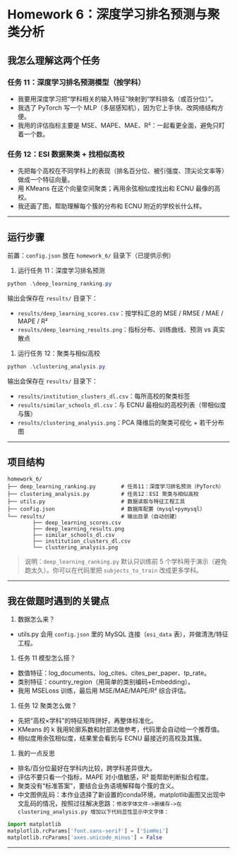 # Homework 6：深度学习排名预测与聚类分析


## 我怎么理解这两个任务

### 任务 11：深度学习排名预测模型（按学科）
- 我要用深度学习把“学科相关的输入特征”映射到“学科排名（或百分位）”。
- 我选了 PyTorch 写一个 MLP（多层感知机），因为它上手快、改网络结构方便。
- 我用的评估指标主要是 MSE、MAPE、MAE、R²：一起看更全面，避免只盯着一个数。

### 任务 12：ESI 数据聚类 + 找相似高校
- 先把每个高校在不同学科上的表现（排名百分位、被引强度、顶尖论文率等）做成一个特征向量。
- 用 KMeans 在这个向量空间聚类；再用余弦相似度找出和 ECNU 最像的高校。
- 我还画了图，帮助理解每个簇的分布和 ECNU 附近的学校长什么样。

---

## 运行步骤

前置：`config.json` 放在 `homework_6/` 目录下（已提供示例）

1) 运行任务 11：深度学习排名预测
```powershell
python .\deep_learning_ranking.py
```
输出会保存在 `results/` 目录下：
- `results/deep_learning_scores.csv`：按学科汇总的 MSE / RMSE / MAE / MAPE / R²
- `results/deep_learning_results.png`：指标分布、训练曲线、预测 vs 真实散点

1) 运行任务 12：聚类与相似高校
```powershell
python .\clustering_analysis.py
```
输出会保存在 `results/` 目录下：
- `results/institution_clusters_dl.csv`：每所高校的聚类标签
- `results/similar_schools_dl.csv`：与 ECNU 最相似的高校列表（带相似度与簇）
- `results/clustering_analysis.png`：PCA 降维后的聚类可视化 + 若干分布图

---

## 项目结构
```
homework_6/
├── deep_learning_ranking.py        # 任务11：深度学习排名预测（PyTorch）
├── clustering_analysis.py          # 任务12：ESI 聚类与相似高校
├── utils.py                        # 数据读取与特征工程工具
├── config.json                     # 数据库配置（mysql+pymysql）
└── results/                        # 输出目录（自动创建）
        ├── deep_learning_scores.csv
        ├── deep_learning_results.png
        ├── similar_schools_dl.csv
        ├── institution_clusters_dl.csv
        └── clustering_analysis.png
```

> 说明：`deep_learning_ranking.py` 默认只训练前 5 个学科用于演示（避免跑太久）。你可以在代码里把 `subjects_to_train` 改成更多学科。

---

## 我在做题时遇到的关键点

1) 数据怎么来？
- utils.py 会用 `config.json` 里的 MySQL 连接（`esi_data` 表），并做清洗/特征工程。

1) 任务 11 模型怎么搭？
- 数值特征：log_documents、log_cites、cites_per_paper、tp_rate。
- 类别特征：country_region（用简单的类别编码+Embedding）。
- 我用 MSELoss 训练，最后用 MSE/MAE/MAPE/R² 综合评估。

1) 任务 12 聚类怎么做？
- 先把“高校×学科”的特征矩阵拼好，再整体标准化。
- KMeans 的 k 我用轮廓系数和肘部法做参考，代码里会自动给一个推荐值。
- 相似度用余弦相似度，结果里会看到与 ECNU 最接近的高校及其簇。

1) 我的一点反思
- 排名/百分位最好在学科内比较，跨学科差异很大。
- 评估不要只看一个指标，MAPE 对小值敏感，R² 能帮助判断拟合程度。
- 聚类没有“标准答案”，要结合业务语境解释每个簇的含义。
- 中文图例乱码：本作业选择了新设置的conda环境，matplotlib画图又出现中文乱码的情况，按照过往解决思路：`修改字体文件->删缓存->在 clustering_analysis.py 增加以下代码显性显示中文字体：`
```python
import matplotlib
matplotlib.rcParams['font.sans-serif'] = ['SimHei']
matplotlib.rcParams['axes.unicode_minus'] = False
```

---

